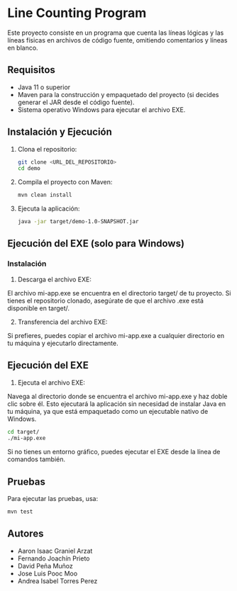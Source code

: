 # Line Counting Program

Este proyecto consiste en un programa que cuenta las líneas lógicas y las líneas físicas en archivos de código fuente, omitiendo comentarios y líneas en blanco.

## Requisitos

- Java 11 o superior
- Maven para la construcción y empaquetado del proyecto (si decides generar el JAR desde el código fuente).
- Sistema operativo Windows para ejecutar el archivo EXE.

## Instalación y Ejecución

1. Clona el repositorio:
   ```sh
   git clone <URL_DEL_REPOSITORIO>
   cd demo
   ```

2. Compila el proyecto con Maven:
   ```sh
   mvn clean install
   ```

3. Ejecuta la aplicación:
   ```sh
   java -jar target/demo-1.0-SNAPSHOT.jar
   ```

## Ejecución del EXE (solo para Windows)
### Instalación
1. Descarga el archivo EXE:

El archivo mi-app.exe se encuentra en el directorio target/ de tu proyecto. Si tienes el repositorio clonado, asegúrate de que el archivo .exe está disponible en target/.

2. Transferencia del archivo EXE:

Si prefieres, puedes copiar el archivo mi-app.exe a cualquier directorio en tu máquina y ejecutarlo directamente.

## Ejecución del EXE
1. Ejecuta el archivo EXE:

Navega al directorio donde se encuentra el archivo mi-app.exe y haz doble clic sobre él. Esto ejecutará la aplicación sin necesidad de instalar Java en tu máquina, ya que está empaquetado como un ejecutable nativo de Windows.

```sh
cd target/
./mi-app.exe
```

Si no tienes un entorno gráfico, puedes ejecutar el EXE desde la línea de comandos también.

## Pruebas

Para ejecutar las pruebas, usa:
```sh
mvn test
```

## Autores
- Aaron Isaac Graniel Arzat
- Fernando Joachín Prieto
- David Peña Muñoz
- Jose Luis Pooc Moo
- Andrea Isabel Torres Perez


